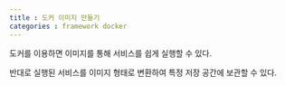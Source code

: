 ```yaml
---
title : 도커 이미지 만들기
categories : framework docker
---
```


도커를 이용하면 이미지를 통해 서비스를 쉽게 실행할 수 있다. 

반대로 실행된 서비스를 이미지 형태로 변환하여 특정 저장 공간에 보관할 수 있다.






